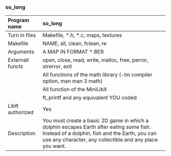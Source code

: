 ### so_long

Program name		| so_long
| :---				| :---
Turn in files		| Makefile, *.h, *.c, maps, textures
Makefile			| NAME, all, clean, fclean, re
Arguments			| A MAP IN FORMAT *.BER
Externall functs	| open, close, read, write, malloc, free, perror, strerror, exit
					| All functions of the math library (-lm compiler option, man man 3 math)
					| All function of the MiniLibX
					| ft_printf and any equivalent YOU coded
Libft authorized	| Yes
Description			| You must create a basic 2D game in which a dolphin escapes Earth after eating some fish. Instead of a dolphin, fish and the Earth, you can use any character, any collectible and any place you want.

